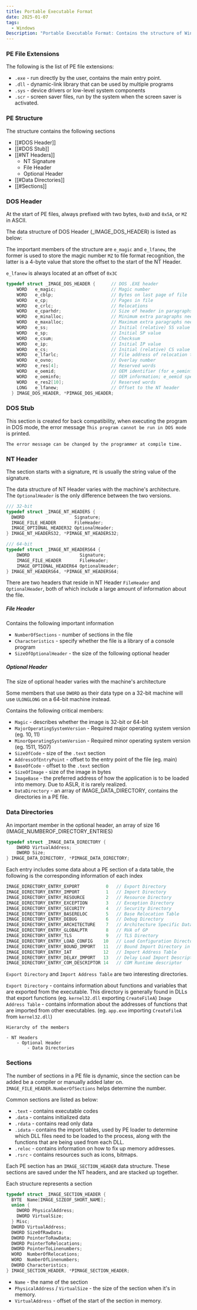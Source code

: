```yaml
---
title: Portable Executable Format
date: 2025-01-07
tags:
  - Windows
Description: "Portable Executable Format: Contains the structure of Windows executable file format and some introduction about the function of each part in the structure."
---
```

### PE File Extensions

The following is the list of PE file extensions:
- `.exe` - run directly by the user, contains the main entry point.
- `.dll` - dynamic-link library that can be used by multiple programs
- `.sys` - device drivers or low-level system components
- `.scr` - screen saver files, run by the system when the screen saver is activated.

### PE Structure

The structure contains the following sections
- [[#DOS Header]]
- [[#DOS Stub]]
- [[#NT Headers]]
	- NT Signature
	- File Header
	- Optional Header
- [[#Data Directories]]
- [[#Sections]]

### DOS Header

At the start of PE files, always prefixed with two bytes, `0x4D` and `0x5A`, or `MZ` in ASCII.

The data structure of DOS Header (_IMAGE_DOS_HEADER) is listed as below:

The important members of the structure are `e_magic` and `e_lfanew`, the former is used to store the magic number `MZ` to file format recognition, the latter is a 4-byte value that store the offset to the start of the NT Header.

`e_lfanew` is always located at an offset of `0x3C`

```c
typedef struct _IMAGE_DOS_HEADER {      // DOS .EXE header
    WORD   e_magic;                     // Magic number
    WORD   e_cblp;                      // Bytes on last page of file
    WORD   e_cp;                        // Pages in file
    WORD   e_crlc;                      // Relocations
    WORD   e_cparhdr;                   // Size of header in paragraphs
    WORD   e_minalloc;                  // Minimum extra paragraphs needed
    WORD   e_maxalloc;                  // Maximum extra paragraphs needed
    WORD   e_ss;                        // Initial (relative) SS value
    WORD   e_sp;                        // Initial SP value
    WORD   e_csum;                      // Checksum
    WORD   e_ip;                        // Initial IP value
    WORD   e_cs;                        // Initial (relative) CS value
    WORD   e_lfarlc;                    // File address of relocation table
    WORD   e_ovno;                      // Overlay number
    WORD   e_res[4];                    // Reserved words
    WORD   e_oemid;                     // OEM identifier (for e_oeminfo)
    WORD   e_oeminfo;                   // OEM information; e_oemid specific
    WORD   e_res2[10];                  // Reserved words
    LONG   e_lfanew;                    // Offset to the NT header
  } IMAGE_DOS_HEADER, *PIMAGE_DOS_HEADER;
```


### DOS Stub

This section is created for back compatibility, when executing the program in DOS mode, the error message `This program cannot be run in DOS mode` is printed. 

```ad-tip
The error message can be changed by the programmer at compile time.
```


### NT Header

The section starts with a signature, `PE` is usually the string value of the signature.

The data structure of NT Header varies with the machine's architecture. The `OptionalHeader` is the only difference between the two versions.

```c
/// 32-bit
typedef struct _IMAGE_NT_HEADERS {
  DWORD                   Signature;
  IMAGE_FILE_HEADER       FileHeader;
  IMAGE_OPTIONAL_HEADER32 OptionalHeader;
} IMAGE_NT_HEADERS32, *PIMAGE_NT_HEADERS32;
```
```c
/// 64-bit
typedef struct _IMAGE_NT_HEADERS64 {
    DWORD                   Signature;
    IMAGE_FILE_HEADER       FileHeader;
    IMAGE_OPTIONAL_HEADER64 OptionalHeader;
} IMAGE_NT_HEADERS64, *PIMAGE_NT_HEADERS64;
```

There are two headers that reside in NT Header
`FileHeader` and `OptionalHeader`, both of which include a large amount of information about the file.

##### File Header 

Contains the following important information
- `NumberOfSections` - number of sections in the file
- `Characteristics` - specify whether the file is a library of a console program
- `SizeOfOptionalHeader` - the size of the following optional header
##### Optional Header

The size of optional header varies with the machine's architecture

Some members that use `DWORD` as their data type on a 32-bit machine will use `ULONGLONG` on a 64-bit machine instead.

Contains the following critical members:
- `Magic` - describes whether the image is 32-bit or 64-bit 
- `MajorOperatingSystemVersion` - Required major operating system version (eg. 10, 11)
- `MinorOperatingSystemVersion` - Required minor operating system version (eg. 1511, 1507)
- `SizeOfCode` - size of the `.text` section
- `AddressOfEntryPoint` - offset to the entry point of the file (eg. main)
- `BaseOfCode` - offset to the `.text` section
- `SizeOfImage` -  size of the image in bytes
- `ImageBase` - the preferred address of how the application is to be loaded into memory. Due to ASLR, it is rarely realized.
- `DataDirectory` - an array of IMAGE_DATA_DIRECTORY, contains the directories in a PE file.

### Data Directories

An important member in the optional header, an array of size 16 (IMAGE_NUMBEROF_DIRECTORY_ENTRIES)

```c
typedef struct _IMAGE_DATA_DIRECTORY {
	DWORD VirtualAddress;
	DWORD Size;
} IMAGE_DATA_DIRECTORY, *PIMAGE_DATA_DIRECTORY;
```

Each entry includes some data about a PE section of a data table, the following is the corresponding information of each index

```c
IMAGE_DIRECTORY_ENTRY_EXPORT          0   // Export Directory
IMAGE_DIRECTORY_ENTRY_IMPORT          1   // Import Directory
IMAGE_DIRECTORY_ENTRY_RESOURCE        2   // Resource Directory
IMAGE_DIRECTORY_ENTRY_EXCEPTION       3   // Exception Directory
IMAGE_DIRECTORY_ENTRY_SECURITY        4   // Security Directory
IMAGE_DIRECTORY_ENTRY_BASERELOC       5   // Base Relocation Table
IMAGE_DIRECTORY_ENTRY_DEBUG           6   // Debug Directory
IMAGE_DIRECTORY_ENTRY_ARCHITECTURE    7   // Architecture Specific Data
IMAGE_DIRECTORY_ENTRY_GLOBALPTR       8   // RVA of GP
IMAGE_DIRECTORY_ENTRY_TLS             9   // TLS Directory
IMAGE_DIRECTORY_ENTRY_LOAD_CONFIG    10   // Load Configuration Directory
IMAGE_DIRECTORY_ENTRY_BOUND_IMPORT   11   // Bound Import Directory in headers
IMAGE_DIRECTORY_ENTRY_IAT            12   // Import Address Table
IMAGE_DIRECTORY_ENTRY_DELAY_IMPORT   13   // Delay Load Import Descriptors
IMAGE_DIRECTORY_ENTRY_COM_DESCRIPTOR 14   // COM Runtime descriptor
```

`Export Directory` and `Import Address Table` are two interesting directories.

`Export Directory` - contains information about functions and variables that are exported from the executable. This directory is generally found in DLLs that export functions (eg. `kernel32.dll` exporting `CreateFileA`)
`Image Address Table` - contains information about the addresses of functions that are imported from other executables. (eg. `app.exe` importing `CreateFileA` from `kernel32.dll`)

```ad-note
Hierarchy of the members

- NT Headers
	- Optional Header
		- Data Directories
```
### Sections

The number of sections in a PE file is dynamic, since the section can be added be a compiler or manually added later on. `IMAGE_FILE_HEADER.NumberOfSections` helps determine the number.

Common sections are listed as below:
- `.text` - contains executable codes
- `.data` - contains initialized data
- `.rdata` - contains read only data
- `.idata` - contains the import tables, used by PE loader to determine which DLL files need to be loaded to the process, along with the functions that are being used from each DLL.
- `.reloc` - contains information on how to fix up memory addresses.
- `.rsrc` - contains resources such as icons, bitmaps.

Each PE section has an `IMAGE_SECTION_HEADER` data structure. These sections are saved under the NT headers, and are stacked up together.

Each structure represents a section

```c
typedef struct _IMAGE_SECTION_HEADER {
  BYTE  Name[IMAGE_SIZEOF_SHORT_NAME];
  union {
    DWORD PhysicalAddress;
    DWORD VirtualSize;
  } Misc;
  DWORD VirtualAddress;
  DWORD SizeOfRawData;
  DWORD PointerToRawData;
  DWORD PointerToRelocations;
  DWORD PointerToLinenumbers;
  WORD  NumberOfRelocations;
  WORD  NumberOfLinenumbers;
  DWORD Characteristics;
} IMAGE_SECTION_HEADER, *PIMAGE_SECTION_HEADER;
```

- `Name` - the name of the section
- `PhysicalAddress` / `VirtualSize` - the size of the section when it's in memory.
- `VirtualAddress` - offset of the start of the section in memory.